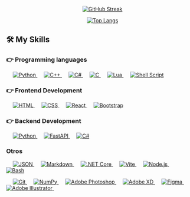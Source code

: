 <div align="center">

  &emsp;
  [![GitHub Streak](https://github-readme-streak-stats.herokuapp.com?user=BrunoTejeria&theme=highcontrast&hide_border=true&locale=es&date_format=j%20M%5B%20Y%5D&exclude_days=Sun%2CSat&card_width=512)](https://git.io/streak-stats)
</div>
<div align="center">

&emsp;
[![Top Langs](https://github-readme-stats.vercel.app/api/top-langs/?username=BrunoTejeria&layout=compact&theme=highcontrast)](https://github.com/BrunoTejeria)

</div>


## 🛠️ My Skills

### 👉 Programming languages

<p align="left"> 
  &emsp;
   <a href="https://www.python.org" target="_blank">
    <img alt="Python" src="https://img.shields.io/badge/Python%20-%2314354C.svg?logo=python&logoColor=white">
  </a>
    &emsp;
  <a href="https://www.w3schools.com/cpp/" target="_blank"> 
    <img alt="C++" src="https://img.shields.io/badge/C++%20-%2300599C.svg?logo=c%2B%2B&logoColor=white">
  </a> 
  &emsp;
  <a href="https://docs.microsoft.com/en-us/dotnet/csharp/" target="_blank"> 
    <img alt="C#" src="https://img.shields.io/badge/C%23%20-%23239120.svg?logo=c-sharp&logoColor=white">
  </a> 
  &emsp;
  <a href="https://www.learn-c.org/" target="_blank"> 
    <img alt="C" src="https://img.shields.io/badge/C%20-%2300599C.svg?logo=c&logoColor=white">
  </a>
  &emsp;
  <a href="https://www.lua.org/" target="_blank"> 
    <img alt="Lua" src="https://img.shields.io/badge/Lua%20-%232C2D72.svg?logo=lua&logoColor=white">
  </a>
  &emsp;
  <a href="https://www.shellscript.sh/" target="_blank"> 
    <img alt="Shell Script" src="https://img.shields.io/badge/Shell Script-%231180B3.svg?logo=gnu-bash&logoColor=white">
  </a>
</p>

### 👉 Frontend Development

<p align="left"> 
  &emsp; 
  <a href="https://www.w3.org/html/" target="_blank"> 
   <img alt="HTML" src="https://img.shields.io/badge/HTML5%20-%23E34F26.svg?logo=html5&logoColor=white">
  </a>   
  &emsp;
  <a href="https://www.w3schools.com/css/" target="_blank">
    <img alt="CSS" src="https://img.shields.io/badge/CSS%20-%231572B6.svg?logo=css3&logoColor=white">
  </a> 
  &emsp;
  <a href="https://reactjs.org/" target="_blank"> 
    <img alt="React" src="https://img.shields.io/badge/React%20-%2320232a.svg?logo=react&logoColor=61DAFB">
  </a>
   &emsp;
  <a href="https://getbootstrap.com" target="_blank"> 
    <img alt="Bootstrap" src="https://img.shields.io/badge/Bootstrap-%23563D7C.svg?style=flat&logo=bootstrap&logoColor=white"/>
  </a>
</p>


### 👉 Backend Development

<p align="left">
  &emsp;
  <a href="https://www.python.org/" target="_blank"> 
    <img alt="Python" src="https://img.shields.io/badge/Python%20-%233776AB.svg?logo=python&logoColor=white">
  </a>
  &emsp;
  <a href="https://fastapi.tiangolo.com/" target="_blank"> 
    <img alt="FastAPI" src="https://img.shields.io/badge/FastAPI%20-%230D96F6.svg?logo=fastapi&logoColor=white">
  </a>
  &emsp;
  <a href="https://docs.microsoft.com/en-us/dotnet/csharp/" target="_blank"> 
    <img alt="C#" src="https://img.shields.io/badge/C%23%20-%23239120.svg?logo=c-sharp&logoColor=white">
  </a>
</p>


### Otros
<p align="left">
  &emsp;
  <a href="https://www.json.org/" target="_blank"> 
    <img alt="JSON" src="https://img.shields.io/badge/JSON%20-%23232F3E.svg?logo=json&logoColor=white">
  </a>
  &emsp;
  <a href="https://daringfireball.net/projects/markdown/" target="_blank"> 
    <img alt="Markdown" src="https://img.shields.io/badge/Markdown%20-%23000000.svg?logo=markdown&logoColor=white">
  </a>
  &emsp;
  <a href="https://dotnet.microsoft.com/" target="_blank"> 
    <img alt=".NET Core" src="https://img.shields.io/badge/.NET%20Core%20-%23512BD4.svg?logo=.net&logoColor=white">
  </a>
  &emsp;
  <a href="https://vitejs.dev/" target="_blank"> 
    <img alt="Vite" src="https://img.shields.io/badge/Vite%20-%230A0A0A.svg?logo=vite&logoColor=white">
  </a>
  &emsp;
  <a href="https://nodejs.org/" target="_blank"> 
    <img alt="Node.js" src="https://img.shields.io/badge/Node.js%20-%23339933.svg?logo=node.js&logoColor=white">
  </a>
  &emsp;
  <a href="https://www.gnu.org/software/bash/" target="_blank"> 
    <img alt="Bash" src="https://img.shields.io/badge/Bash-%234EAA25.svg?logo=gnu-bash&logoColor=white">
  </a>
</p>
<p align="left">
  &emsp;
  <a href="https://git-scm.com/" target="_blank"> 
    <img alt="Git" src="https://img.shields.io/badge/Git%20-%23F05032.svg?logo=git&logoColor=white">
  </a>
  &emsp;

  <a href="https://numpy.org/" target="_blank"> 
    <img alt="NumPy" src="https://img.shields.io/badge/NumPy-%23013243.svg?logo=numpy&logoColor=white">
  </a>
  &emsp;

  <a href="https://www.adobe.com/products/photoshop.html" target="_blank"> 
    <img alt="Adobe Photoshop" src="https://img.shields.io/badge/Photoshop-%2331A8FF.svg?logo=adobe-photoshop&logoColor=white">
  </a>
  &emsp;
  <a href="https://www.adobe.com/products/xd.html" target="_blank"> 
    <img alt="Adobe XD" src="https://img.shields.io/badge/Adobe XD-%23FF26BE.svg?logo=adobe-xd&logoColor=white">
  </a>
  &emsp;
  <a href="https://www.figma.com/" target="_blank"> 
    <img alt="Figma" src="https://img.shields.io/badge/Figma-%23F24E1E.svg?logo=figma&logoColor=white">
  </a>
  &emsp;
  <a href="https://www.adobe.com/products/illustrator.html" target="_blank"> 
    <img alt="Adobe Illustrator" src="https://img.shields.io/badge/Illustrator-%23FF9A00.svg?logo=adobe-illustrator&logoColor=white">
  </a>
  &emsp;
</p>

